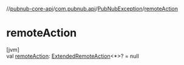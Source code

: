 //[pubnub-core-api](../../../index.md)/[com.pubnub.api](../index.md)/[PubNubException](index.md)/[remoteAction](remote-action.md)

# remoteAction

[jvm]\
val [remoteAction](remote-action.md): [ExtendedRemoteAction](../../com.pubnub.api.endpoints.remoteaction/-extended-remote-action/index.md)&lt;*&gt;? = null
